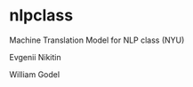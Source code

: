 nlpclass
==============================

Machine Translation Model for NLP class (NYU)

Evgenii Nikitin

William Godel
